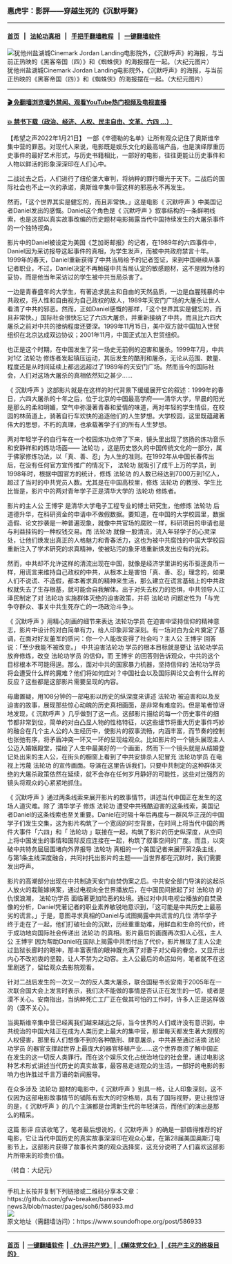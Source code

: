 ### 惠虎宇：影評——穿越生死的《沉默呼聲》
------------------------

#### [首页](https://github.com/gfw-breaker/banned-news3/blob/master/README.md) &nbsp;&nbsp;|&nbsp;&nbsp; [法轮功真相](https://github.com/begood0513/basic/blob/master/README.md)  &nbsp;&nbsp;|&nbsp;&nbsp; [手把手翻墙教程](https://github.com/gfw-breaker/guides/wiki)  &nbsp;&nbsp;|&nbsp;&nbsp; [一键翻墙软件](https://github.com/gfw-breaker/nogfw/blob/master/README.md)  



<div><img alt="犹他州盐湖城Cinemark Jordan Landing电影院外，《沉默呼声》的海报，与当前正热映的《黑客帝国（四）》和《蜘蛛侠》的海报摆在一起。（大纪元图片）" src="https://img.soundofhope.org/2022-01/1642837773004.jpg"/>
<br/><figcaption class="caption">
 犹他州盐湖城Cinemark Jordan Landing电影院外，《沉默呼声》的海报，与当前正热映的《黑客帝国（四）》和《蜘蛛侠》的海报摆在一起。（大纪元图片）
</figcaption></div><hr/>

#### [ 🎬  免翻墙浏览墙外禁闻、观看YouTube热门视频及电视直播](https://github.com/gfw-breaker/HelloWorld)

#### [ 💥  禁书下载（政治、经济、人权、民主自由、文革、六四 ...）](https://github.com/gfw-breaker/books/blob/master/README.md)

<div><div class="Content__Wrapper sc-1bvya0-0 grZQxZ">
 <p class="meta-top">
  <span class="meta">
   【希望之声2022年1月21日】
  </span>
  一部《辛德勒的名单》让所有观众记住了奥斯维辛集中营的罪恶。对现代人来说，电影既是娱乐文化的最高端产品，也是演绎厚重历史事件的最好艺术形式，与历史书籍相比，一部好的电影，往往更能让历史事件和人物以鲜活的形象深深印在人们心中。
 </p>
 <p>
  二战过去之后，人们进行了纽伦堡大审判，将纳粹的罪行曝光于天下。二战后的国际社会也不止一次的承诺，奥斯维辛集中营这样的邪恶永不再发生。
 </p>
 <p>
  然而，「这个世界其实是健忘的，而且非常快。」这是电影《
  <ok href="/term/675314">
   沉默呼声
  </ok>
  》中美国记者Daniel发出的感慨。Daniel这个角色是《
  <ok href="/term/675314">
   沉默呼声
  </ok>
  》叙事结构的一条鲜明线索，也是这部以真实故事改编的历史题材电影揭露当代中国持续发生的大屠杀事件的一个独特视角。
 </p>
 <p>
  影片中的Daniel被设定为美国《芝加哥邮报》的记者，在1989年的六四事件中，Daniel因为采访报导这起事件的真相，为学生发声，而被中共政府禁言十年。1999年的春天，Daniel重新获得了中共当局给予的记者签证，来到中国继续从事记者职业，不过，Daniel决定不再触碰中共当局认定的敏感题材，这不是因为他的妥协，而是他当年采访过的学生被中共当局杀害了。
 </p>
 <p>
  一边是青春盛年的大学生，有著追求民主和自由的天然品质，一边是血腥残暴的中共政权，将人性和自由视为自己政权的敌人，1989年天安门广场的大屠杀让世人看清了中共的邪恶。然而，正如Daniel感慨的那样，「这个世界其实是健忘的，而且非常快。」国际社会很快忘记了六四大屠杀，并重新接纳了中共，而且比六四大屠杀之前对中共的接纳程度还要深。1999年11月15日，美中双方就中国加入世贸组织在北京达成双边协议；2001年11月，中国正式加入世贸组织。
 </p>
 <p>
  也正是这个时期，在中国发生了另一场史无前例的迫害和屠杀。1999年7月，中共对1亿
  <ok href="/term/968">
   法轮功
  </ok>
  修炼者发起镇压运动，其后发生的酷刑和屠杀，无论从范围、数量、程度还是从时间延续上都远远超过了1989年的天安门广场。然而当今的国际社会，人们对这场大屠杀的真相依然知之甚少……
 </p>
 <p>
  《
  <ok href="/term/675314">
   沉默呼声
  </ok>
  》这部影片就是在这样的时代背景下缓缓展开它的叙述：1999年的春日，六四大屠杀的十年之后，位于北京的中国最高学府——清华大学，早晨的阳光是那么的柔和明媚，空气中弥漫著青春和爱情的味道，两对年轻的学生情侣，在校园的林荫道上，骑著自行车欢快的追逐他们的人生梦想。大学校园，这里既蕴藏著伟大的思想，不朽的真理，也承载著学子们的所有人生梦想。
 </p>
 <p>
  两对年轻学子的自行车在一个校园炼功点停了下来，镜头里出现了悠扬的炼功音乐和安静祥和的炼功场面——
  <ok href="/term/968">
   法轮功
  </ok>
  ，这是历史悠久的中国传统文化的一部分，属于佛家修炼功法，以「真、善、忍」为人生的准则。在1992年从中国长春传出后，在没有任何官方宣传推广的情况下，
  <ok href="/term/968">
   法轮功
  </ok>
  就吸引了成千上万的学员，到1998年时，根据中国官方的统计，修炼
  <ok href="/term/968">
   法轮功
  </ok>
  的人数已经达到7000万到1亿人，超过了当时的中共党员人数。尤其是在中国高校里，修炼
  <ok href="/term/968">
   法轮功
  </ok>
  的教授、学生比比皆是，影片中的两对青年学子正是清华大学的
  <ok href="/term/968">
   法轮功
  </ok>
  修炼者。
 </p>
 <p>
  影片的主人公
  <ok href="/term/684013">
   王博宇
  </ok>
  是清华大学电子工程专业的博士研究生，他修炼
  <ok href="/term/968">
   法轮功
  </ok>
  后道德升华，在科研资金的申请中不做假数据。要知道，在中国的大学校园里，数据造假、论文抄袭是一种普遍现象，就像中共官场的腐败一样，科研项目的申请也是与利益挂钩的一种权钱交易。而
  <ok href="/term/968">
   法轮功
  </ok>
  就像一股清流，流入年轻学子的心灵深处，让他们焕发出真正的人格魅力和青春活力，这也为被中共腐蚀的中国大学校园重新注入了学术研究的求真精神，使被玷污的象牙塔重新焕发出应有的光彩。
 </p>
 <p>
  然而，中共却不允许这样的清流出现在中国，就像是经济学里讲的劣币驱逐良币一样，用谎言来维持自己政权的中共，从根本上是害怕「真、善、忍」理念的，如果人们不说谎、不造假，都本著求真的精神来生活，那么建立在谎言基础上的中共政权就失去了生存根基，就可能会自我解体。出于对失去权力的恐惧，中共领导人江泽民制定了对
  <ok href="/term/968">
   法轮功
  </ok>
  实施群体灭绝的迫害政策，并将
  <ok href="/term/968">
   法轮功
  </ok>
  问题定性为「与党争夺群众、事关中共生死存亡的一场政治斗争」。
 </p>
 <p>
  《
  <ok href="/term/675314">
   沉默呼声
  </ok>
  》用精心刻画的细节来表达
  <ok href="/term/1633">
   法轮功学员
  </ok>
  在迫害中坚持信仰的精神意志，影片中设计的对白简单有力，给人印象非常深刻。有一场对白为全片奠定了基调，在面对好友董军的质问：你一个人能改变得了社会吗？主人公
  <ok href="/term/684013">
   王博宇
  </ok>
  回答说：「至少我能不被改变。」
  <ok href="/term/28045">
   中共迫害法轮功
  </ok>
  学员的根本目标就是要让
  <ok href="/term/1633">
   法轮功学员
  </ok>
  放弃修炼，改变
  <ok href="/term/1633">
   法轮功学员
  </ok>
  的信仰，而
  <ok href="/term/684013">
   王博宇
  </ok>
  的回答则告诉观众，中共的这个目标根本不可能得逞。那么，面对中共的国家暴力机器，坚持信仰的
  <ok href="/term/1633">
   法轮功学员
  </ok>
  将会遭受什么样的魔难？他们将如何应对？中国社会以及国际舆论又会有什么样的反应？这些都是这部影片需要呈现的内容。
 </p>
 <p>
  毋庸置疑，用108分钟的一部电影以历史的纵深度来讲述
  <ok href="/term/968">
   法轮功
  </ok>
  被迫害和以及反迫害的故事，展现那些惊心动魄的历史真相画面，是非常有难度的。但是笔者惊讶地发现，《
  <ok href="/term/675314">
   沉默呼声
  </ok>
  》几乎做到了这一点。这部影片描绘的每一个历史事件的细节都非常到位，简单的对白凸显人物的性格特征，以这些细节将重大历史事件巧妙的融合在几个主人公的人生经历中，使影片的叙事流畅，内涵丰富，而节奏的控制也张弛有序，将矛盾冲突一环又一环的呈现给观众。比如影片的一个镜头展现主人公迈入婚姻殿堂，描绘了人生中最美好的一个画面，然而下一个镜头就是从结婚登记处出来的主人公，在街头的橱窗上看到了中共安排杀人犯冒充
  <ok href="/term/1633">
   法轮功学员
  </ok>
  在电视上污蔑
  <ok href="/term/968">
   法轮功
  </ok>
  的宣传画面。导演在这里告诉我们，只要中共制定的这种群体灭绝的大屠杀政策依然在延续，就不会存在任何岁月静好的可能性，这些对比强烈的镜头将观众的心紧紧地抓住。
 </p>
 <p>
  《
  <ok href="/term/675314">
   沉默呼声
  </ok>
  》通过两条线索来展开影片的故事情节，讲述当代中国正在发生的这场人道灾难。除了
  <ok href="/term/675308">
   清华学子
  </ok>
  修炼
  <ok href="/term/968">
   法轮功
  </ok>
  遭受中共残酷迫害的这条线索，美国记者Daniel的这条线索也至关重要。Daniel在时隔十年后再度与一群风华正茂的中国学子们发生交集，这为影片构筑了一个宽阔的时空背景，在时间上将当代中国的两件大事件「六四」和「
  <ok href="/term/968">
   法轮功
  </ok>
  」联接在一起，构筑了影片的历史纵深度，从空间上将中国发生的事情和国际反应连接在一起，构筑了叙事空间的广度。而且，以突破中共特务层层围堵向外界报导
  <ok href="/term/968">
   法轮功
  </ok>
  真相的一个美国记者来展开第2条主线，与第1条主线深度融合，共同衬托出影片的主题——当世界都在沉默时，我们需要发出呼声。
 </p>
 <p>
  影片的高潮部分出现在中共制造天安门自焚伪案之后。中共安全部门导演的这起杀人放火的栽赃嫁祸案，通过电视向全世界播放后，在中国民间掀起了对
  <ok href="/term/968">
   法轮功
  </ok>
  的仇恨浪潮，
  <ok href="/term/1633">
   法轮功学员
  </ok>
  面临著更加险恶的处境。通过对中共电视台播放的自焚录像的分析，Daniel凭著记者的职业素养敏锐地意识到，「这可能是中共历史上最恶劣的谎言。」于是，意图寻求真相的Daniel与试图揭露中共谎言的几位
  <ok href="/term/675308">
   清华学子
  </ok>
  终于走在了一起，他们打破社会的沉默，历经重重劫难，用鲜血和生命的代价，终于成功地向国际社会传递出
  <ok href="/term/968">
   法轮功
  </ok>
  的真相。影片最后的画面再次扣人心弦，主人公
  <ok href="/term/684013">
   王博宇
  </ok>
  因为帮助Daniel在国际上揭露中共而付出了代价，影片展现了主人公走过监狱长廊时的眼神，那丰富表情的眼神既充满了对妻子对父母的眷恋，又显示出内心不改初衷的坚毅，让人不禁为之动容。主人公最后的命运如何，笔者就不在这里剧透了，留给观众去影院观看。
 </p>
 <p>
  针对二战后发生的一次又一次的反人类大屠杀，联合国秘书长安南于2005年在一次联合国大会上发言时表示，我们决不能做的事情是否认正在发生的一切，或者是漠不关心。安南指出，当纳粹死亡工厂正在做其可怕的工作时，许多人正是这样做的（漠不关心）。
 </p>
 <p>
  当奥斯维辛集中营已经离我们越来越远之际，当今世界的人们或许没有意识到，中共统治的中国大陆正在成为人类历史上最大的集中营，那里每天都发生著大规模的人权侵害，那里有人们想像不到的各种酷刑、肆意屠杀，中共甚至通过活摘
  <ok href="/term/1633">
   法轮功学员
  </ok>
  的器官支撑起世界上最庞大的器官移植产业……这个世界亟须了解中国正在发生的这一切反人类罪行。而在这个娱乐文化占统治地位的社会里，通过电影这种艺术形式讲述当代历史的真实故事，最容易走进观众的生活，一部好的电影的影响力也许胜过千言万语的新闻报导。
 </p>
 <p>
  在众多涉及
  <ok href="/term/968">
   法轮功
  </ok>
  题材的电影中，《
  <ok href="/term/675314">
   沉默呼声
  </ok>
  》别具一格，让人印象深刻，这不仅因为这部电影故事情节的铺陈有宏大的时空格局，具有了国际视野，更让我惊讶的是，《
  <ok href="/term/675314">
   沉默呼声
  </ok>
  》的几个主演都是台湾新生代的年轻演员，而他们的演出是那么的精采。
 </p>
 <p>
  这篇
  <ok href="/term/128632">
   影评
  </ok>
  应该收笔了，笔者最后想说的，《
  <ok href="/term/675314">
   沉默呼声
  </ok>
  》的确是一部值得推荐的好电影，它让当代中国历史的真实故事深深印在观众心里，在第28届美国奥斯汀电影节上，这部影片获得了故事长片类的观众选择奖，这充分说明了人们喜欢这部影片所带来的珍贵价值。
 </p>
 <p>
  （转自：大纪元）
 </p>
</div>
</div>
<hr/>
手机上长按并复制下列链接或二维码分享本文章：<br/>
https://github.com/gfw-breaker/banned-news3/blob/master/pages/soh6/586933.md <br/>
<a href='https://github.com/gfw-breaker/banned-news3/blob/master/pages/soh6/586933.md'><img src='https://github.com/gfw-breaker/banned-news3/blob/master/pages/soh6/586933.md.png'/></a> <br/>
原文地址（需翻墙访问）：https://www.soundofhope.org/post/586933


------------------------
#### [首页](https://github.com/gfw-breaker/banned-news3/blob/master/README.md) &nbsp;|&nbsp; [一键翻墙软件](https://github.com/gfw-breaker/nogfw/blob/master/README.md) &nbsp;| [《九评共产党》](https://github.com/gfw-breaker/9ping.md/blob/master/README.md#九评之一评共产党是什么) | [《解体党文化》](https://github.com/gfw-breaker/jtdwh.md/blob/master/README.md) | [《共产主义的终极目的》](https://github.com/gfw-breaker/gczydzjmd.md/blob/master/README.md)


<img src='http://gfw-breaker.win/banned-news3/pages/soh6/586933.md' width='0px' height='0px'/>